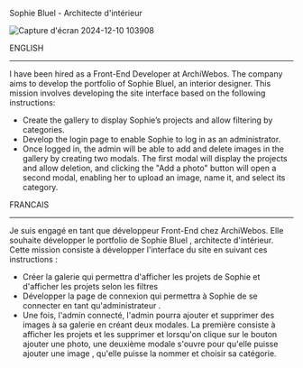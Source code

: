 Sophie Bluel - Architecte d'intérieur 

![Capture d'écran 2024-12-10 103908](https://github.com/user-attachments/assets/95fae701-1ab0-485d-b9f7-5de3ce72fbdf)

ENGLISH 
________________________________________________________________________________________________________________________________________________________________________________________________

I have been hired as a Front-End Developer at ArchiWebos.
The company aims to develop the portfolio of Sophie Bluel, an interior designer.
This mission involves developing the site interface based on the following instructions:
- Create the gallery to display Sophie’s projects and allow filtering by categories.
- Develop the login page to enable Sophie to log in as an administrator.
- Once logged in, the admin will be able to add and delete images in the gallery by creating two modals. The first modal will display the projects and allow deletion, and clicking the "Add a photo" button will open a second modal, enabling her to upload an image, name it, and select its category.

FRANCAIS 
___________________________________________________________________________________________________________________________________________________________________________________________________

Je suis engagé en tant que développeur Front-End chez ArchiWebos.
Elle souhaite développer le portfolio de Sophie Bluel , architecte d'intérieur.
Cette mission consiste à développer l'interface du site en suivant ces instructions : 
- Créer la galerie qui permettra d'afficher les projets de Sophie et d'afficher les projets selon les filtres 
- Développer la page de connexion qui permettra à Sophie de se connecter en tant qu'administrateur .
- Une fois, l'admin connecté, l'admin pourra ajouter et supprimer des images à sa galerie en créant deux modales. La première consiste à afficher les projets et les supprimer et lorsqu'on clique sur le bouton ajouter une photo, une deuxième modale s'ouvre pour qu'elle puisse ajouter une image , qu'elle puisse la nommer et choisir sa catégorie.

